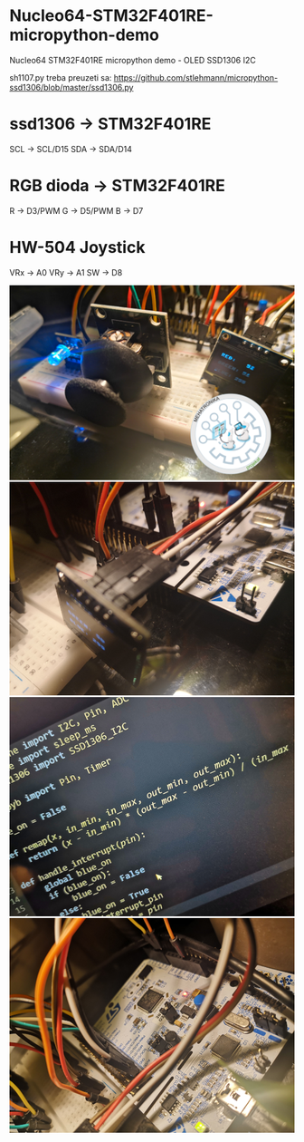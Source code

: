 # Nucleo64-STM32F401RE-micropython-demo
Nucleo64 STM32F401RE micropython demo - OLED SSD1306 I2C

sh1107.py treba preuzeti sa: https://github.com/stlehmann/micropython-ssd1306/blob/master/ssd1306.py

# ssd1306 -> STM32F401RE
SCL -> SCL/D15
SDA -> SDA/D14

# RGB dioda -> STM32F401RE
R -> D3/PWM
G -> D5/PWM
B -> D7

# HW-504 Joystick
VRx -> A0 
VRy -> A1
SW -> D8

![image](assets/stm32f401remicropython.jpg)
![image](assets/stm32f401remicropython1.jpg)
![image](assets/stm32f401remicropython2.jpg)
![image](assets/stm32f401remicropython3.jpg)
